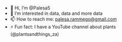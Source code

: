 - 👋 Hi, I’m @Palesa5
- 👀 I’m interested in data, data and more data 
- 📫 How to reach me: palesa.rammego@gmail.com
- ⚡ Fun fact: I have a YouTube channel about plants (@plantsandthings_za)

<!---
Palesa5/Palesa5 is a ✨ special ✨ repository because its `README.md` (this file) appears on your GitHub profile.
You can click the Preview link to take a look at your changes.
--->
